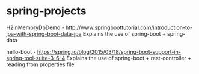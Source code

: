# spring-projects

H2InMemoryDbDemo - http://www.springboottutorial.com/introduction-to-jpa-with-spring-boot-data-jpa
Explains the use of spring-boot + spring-data

hello-boot - https://spring.io/blog/2015/03/18/spring-boot-support-in-spring-tool-suite-3-6-4
Explains the use of spring-boot + rest-controller + reading from properties file



